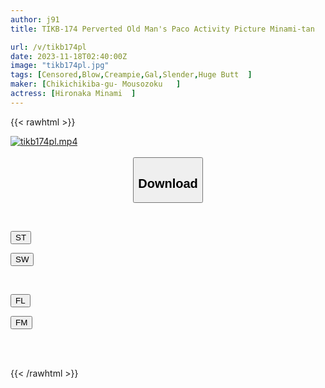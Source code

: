```yaml
---
author: j91
title: TIKB-174 Perverted Old Man's Paco Activity Picture Minami-tan

url: /v/tikb174pl
date: 2023-11-18T02:40:00Z
image: "tikb174pl.jpg"
tags: [Censored,Blow,Creampie,Gal,Slender,Huge Butt	 ]
maker: [Chikichikiba-gu- Mousozoku   ]
actress: [Hironaka Minami  ]
---
```



{{< rawhtml >}}

<div class="video" data-videoid="dAaP9XV4AWfkkLe">
    <a href="javascript:;">
        <img src="/v/tikb174pl/tikb174pl.jpg" width="WIDTH" height="HEIGHT" alt="tikb174pl.mp4" loading="lazy">
    </a>
</div>

<script type="text/javascript" src="https://j91.asia/asset/on-demand-st.js"></script>

<br>
  <link rel="stylesheet" href="https://j91.asia/asset/bs5.css">
  
  <center>
  <button class="btn btn-primary" type="button" data-bs-toggle="collapse" data-bs-target=".multi-collapse" aria-expanded="false" aria-controls="multiCollapseExample1 multiCollapseExample2"><h2>Download</h2></button></center>
</p>
<div class="row">
  <div class="col">
    <div class="collapse multi-collapse" id="multiCollapseExample1">
      <div class="card card-body">
	      	      <br>
<div class="buttons">  
<p><a href="https://streamtape.to/v/dAaP9XV4AWfkkLe" target="_blank"><button class="btn-hover color-3"><i class="fa fa-download"></i> ST</button></a></p>
<p><a href="https://sfastwish.com/5pab1uuz7vwg" target="_blank"><button class="btn-hover color-2"><i class="fa fa-download"></i> SW</button></a></p></div>
    </div>
  </div>
</div>
  <div class="col">
    <div class="collapse multi-collapse" id="multiCollapseExample2">
      <div class="card card-body">
	      <br>
<div class="buttons">
<p><a href="https://filelions.online/f/i535o7kv6xtt" target="_blank"><button class="btn-hover color-9"><i class="fa fa-download"></i> FL</button></a></p>
<p><a href="javascript:;" target="_blank"><button class="btn-hover color-8"><i class="fa fa-download"></i> FM</button></a></p></div>
<br><br>
      </div>
    </div>
  </div>
</div>

{{< /rawhtml >}}
